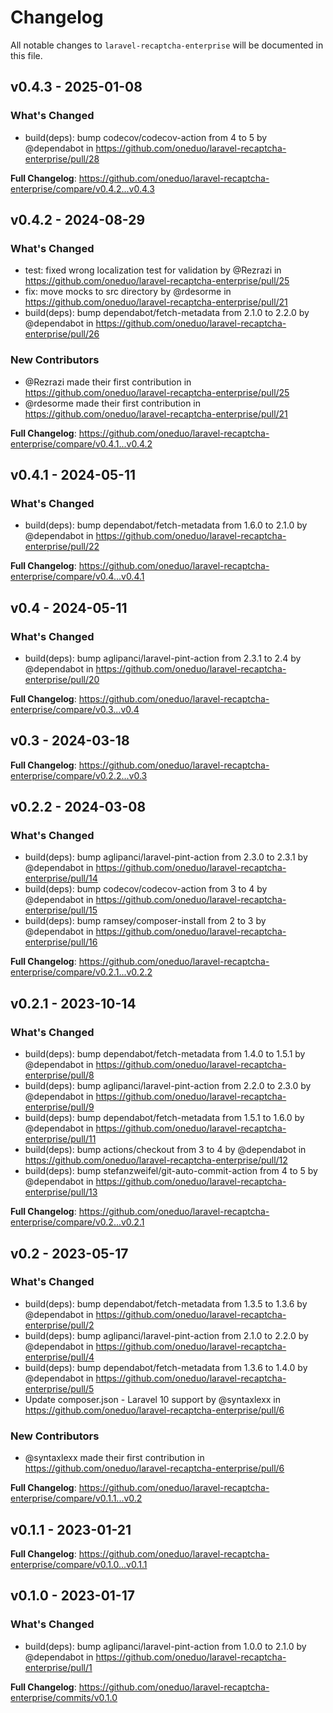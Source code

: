 # Changelog

All notable changes to `laravel-recaptcha-enterprise` will be documented in this file.

## v0.4.3 - 2025-01-08

### What's Changed

* build(deps): bump codecov/codecov-action from 4 to 5 by @dependabot in https://github.com/oneduo/laravel-recaptcha-enterprise/pull/28

**Full Changelog**: https://github.com/oneduo/laravel-recaptcha-enterprise/compare/v0.4.2...v0.4.3

## v0.4.2 - 2024-08-29

### What's Changed

* test: fixed wrong localization test for validation by @Rezrazi in https://github.com/oneduo/laravel-recaptcha-enterprise/pull/25
* fix: move mocks to src directory by @rdesorme in https://github.com/oneduo/laravel-recaptcha-enterprise/pull/21
* build(deps): bump dependabot/fetch-metadata from 2.1.0 to 2.2.0 by @dependabot in https://github.com/oneduo/laravel-recaptcha-enterprise/pull/26

### New Contributors

* @Rezrazi made their first contribution in https://github.com/oneduo/laravel-recaptcha-enterprise/pull/25
* @rdesorme made their first contribution in https://github.com/oneduo/laravel-recaptcha-enterprise/pull/21

**Full Changelog**: https://github.com/oneduo/laravel-recaptcha-enterprise/compare/v0.4.1...v0.4.2

## v0.4.1 - 2024-05-11

### What's Changed

* build(deps): bump dependabot/fetch-metadata from 1.6.0 to 2.1.0 by @dependabot in https://github.com/oneduo/laravel-recaptcha-enterprise/pull/22

**Full Changelog**: https://github.com/oneduo/laravel-recaptcha-enterprise/compare/v0.4...v0.4.1

## v0.4 - 2024-05-11

### What's Changed

* build(deps): bump aglipanci/laravel-pint-action from 2.3.1 to 2.4 by @dependabot in https://github.com/oneduo/laravel-recaptcha-enterprise/pull/20

**Full Changelog**: https://github.com/oneduo/laravel-recaptcha-enterprise/compare/v0.3...v0.4

## v0.3 - 2024-03-18

**Full Changelog**: https://github.com/oneduo/laravel-recaptcha-enterprise/compare/v0.2.2...v0.3

## v0.2.2 - 2024-03-08

### What's Changed

* build(deps): bump aglipanci/laravel-pint-action from 2.3.0 to 2.3.1 by @dependabot in https://github.com/oneduo/laravel-recaptcha-enterprise/pull/14
* build(deps): bump codecov/codecov-action from 3 to 4 by @dependabot in https://github.com/oneduo/laravel-recaptcha-enterprise/pull/15
* build(deps): bump ramsey/composer-install from 2 to 3 by @dependabot in https://github.com/oneduo/laravel-recaptcha-enterprise/pull/16

**Full Changelog**: https://github.com/oneduo/laravel-recaptcha-enterprise/compare/v0.2.1...v0.2.2

## v0.2.1 - 2023-10-14

### What's Changed

- build(deps): bump dependabot/fetch-metadata from 1.4.0 to 1.5.1 by @dependabot in https://github.com/oneduo/laravel-recaptcha-enterprise/pull/8
- build(deps): bump aglipanci/laravel-pint-action from 2.2.0 to 2.3.0 by @dependabot in https://github.com/oneduo/laravel-recaptcha-enterprise/pull/9
- build(deps): bump dependabot/fetch-metadata from 1.5.1 to 1.6.0 by @dependabot in https://github.com/oneduo/laravel-recaptcha-enterprise/pull/11
- build(deps): bump actions/checkout from 3 to 4 by @dependabot in https://github.com/oneduo/laravel-recaptcha-enterprise/pull/12
- build(deps): bump stefanzweifel/git-auto-commit-action from 4 to 5 by @dependabot in https://github.com/oneduo/laravel-recaptcha-enterprise/pull/13

**Full Changelog**: https://github.com/oneduo/laravel-recaptcha-enterprise/compare/v0.2...v0.2.1

## v0.2 - 2023-05-17

### What's Changed

- build(deps): bump dependabot/fetch-metadata from 1.3.5 to 1.3.6 by @dependabot in https://github.com/oneduo/laravel-recaptcha-enterprise/pull/2
- build(deps): bump aglipanci/laravel-pint-action from 2.1.0 to 2.2.0 by @dependabot in https://github.com/oneduo/laravel-recaptcha-enterprise/pull/4
- build(deps): bump dependabot/fetch-metadata from 1.3.6 to 1.4.0 by @dependabot in https://github.com/oneduo/laravel-recaptcha-enterprise/pull/5
- Update composer.json - Laravel 10 support by @syntaxlexx in https://github.com/oneduo/laravel-recaptcha-enterprise/pull/6

### New Contributors

- @syntaxlexx made their first contribution in https://github.com/oneduo/laravel-recaptcha-enterprise/pull/6

**Full Changelog**: https://github.com/oneduo/laravel-recaptcha-enterprise/compare/v0.1.1...v0.2

## v0.1.1 - 2023-01-21

**Full Changelog**: https://github.com/oneduo/laravel-recaptcha-enterprise/compare/v0.1.0...v0.1.1

## v0.1.0 - 2023-01-17

### What's Changed

- build(deps): bump aglipanci/laravel-pint-action from 1.0.0 to 2.1.0 by @dependabot in https://github.com/oneduo/laravel-recaptcha-enterprise/pull/1

**Full Changelog**: https://github.com/oneduo/laravel-recaptcha-enterprise/commits/v0.1.0
